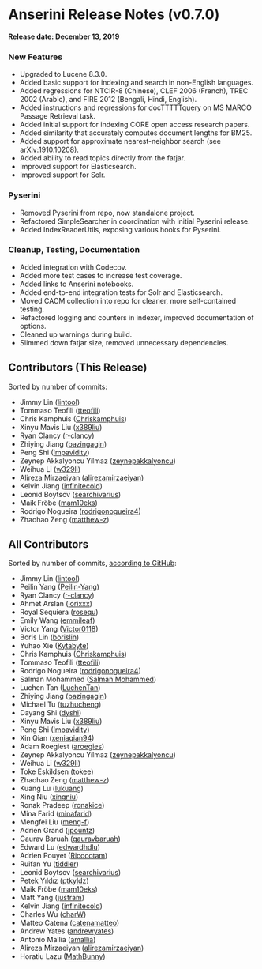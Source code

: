 # Anserini Release Notes (v0.7.0)

**Release date: December 13, 2019**

### New Features

+ Upgraded to Lucene 8.3.0.
+ Added basic support for indexing and search in non-English languages.
+ Added regressions for NTCIR-8 (Chinese), CLEF 2006 (French), TREC 2002 (Arabic), and FIRE 2012 (Bengali, Hindi, English).
+ Added instructions and regressions for docTTTTTquery on MS MARCO Passage Retrieval task.
+ Added initial support for indexing CORE open access research papers.
+ Added similarity that accurately computes document lengths for BM25.
+ Added support for approximate nearest-neighbor search (see arXiv:1910.10208).
+ Added ability to read topics directly from the fatjar.
+ Improved support for Elasticsearch.
+ Improved support for Solr.

### Pyserini

+ Removed Pyserini from repo, now standalone project.
+ Refactored SimpleSearcher in coordination with initial Pyserini release.
+ Added IndexReaderUtils, exposing various hooks for Pyserini.

### Cleanup, Testing, Documentation

+ Added integration with Codecov.
+ Added more test cases to increase test coverage.
+ Added links to Anserini notebooks.
+ Added end-to-end integration tests for Solr and Elasticsearch.
+ Moved CACM collection into repo for cleaner, more self-contained testing.
+ Refactored logging and counters in indexer, improved documentation of options.
+ Cleaned up warnings during build.
+ Slimmed down fatjar size, removed unnecessary dependencies.

## Contributors (This Release)

Sorted by number of commits:

+ Jimmy Lin ([lintool](https://github.com/lintool))
+ Tommaso Teofili ([tteofili](https://github.com/tteofili))
+ Chris Kamphuis ([Chriskamphuis](https://github.com/Chriskamphuis))
+ Xinyu Mavis Liu ([x389liu](https://github.com/x389liu))
+ Ryan Clancy ([r-clancy](https://github.com/r-clancy))
+ Zhiying Jiang ([bazingagin](https://github.com/bazingagin))
+ Peng Shi ([Impavidity](https://github.com/Impavidity))
+ Zeynep Akkalyoncu Yilmaz ([zeynepakkalyoncu](https://github.com/zeynepakkalyoncu))
+ Weihua Li ([w329li](https://github.com/w329li))
+ Alireza Mirzaeiyan ([alirezamirzaeiyan](https://github.com/alirezamirzaeiyan))
+ Kelvin Jiang ([infinitecold](https://github.com/infinitecold))
+ Leonid Boytsov ([searchivarius](https://github.com/searchivarius))
+ Maik Fröbe ([mam10eks](https://github.com/mam10eks))
+ Rodrigo Nogueira ([rodrigonogueira4](https://github.com/rodrigonogueira4))
+ Zhaohao Zeng ([matthew-z](https://github.com/matthew-z))

## All Contributors

Sorted by number of commits, [according to GitHub](https://github.com/castorini/Anserini/graphs/contributors):

+ Jimmy Lin ([lintool](https://github.com/lintool))
+ Peilin Yang ([Peilin-Yang](https://github.com/Peilin-Yang))
+ Ryan Clancy ([r-clancy](https://github.com/r-clancy))
+ Ahmet Arslan ([iorixxx](https://github.com/iorixxx))
+ Royal Sequiera ([rosequ](https://github.com/rosequ))
+ Emily Wang ([emmileaf](https://github.com/emmileaf))
+ Victor Yang ([Victor0118](https://github.com/Victor0118))
+ Boris Lin ([borislin](https://github.com/borislin))
+ Yuhao Xie ([Kytabyte](https://github.com/Kytabyte))
+ Chris Kamphuis ([Chriskamphuis](https://github.com/Chriskamphuis))
+ Tommaso Teofili ([tteofili](https://github.com/tteofili))
+ Rodrigo Nogueira ([rodrigonogueira4](https://github.com/rodrigonogueira4))
+ Salman Mohammed ([Salman Mohammed](https://github.com/salman1993))
+ Luchen Tan ([LuchenTan](https://github.com/LuchenTan))
+ Zhiying Jiang ([bazingagin](https://github.com/bazingagin))
+ Michael Tu ([tuzhucheng](https://github.com/tuzhucheng))
+ Dayang Shi ([dyshi](https://github.com/dyshi))
+ Xinyu Mavis Liu ([x389liu](https://github.com/x389liu))
+ Peng Shi ([Impavidity](https://github.com/Impavidity))
+ Xin Qian ([xeniaqian94](https://github.com/xeniaqian94))
+ Adam Roegiest ([aroegies](https://github.com/aroegies))
+ Zeynep Akkalyoncu Yilmaz ([zeynepakkalyoncu](https://github.com/zeynepakkalyoncu))
+ Weihua Li ([w329li](https://github.com/w329li))
+ Toke Eskildsen ([tokee](https://github.com/tokee))
+ Zhaohao Zeng ([matthew-z](https://github.com/matthew-z))
+ Kuang Lu ([lukuang](https://github.com/lukuang))
+ Xing Niu ([xingniu](https://github.com/xingniu))
+ Ronak Pradeep ([ronakice](https://github.com/ronakice))
+ Mina Farid ([minafarid](https://github.com/minafarid))
+ Mengfei Liu ([meng-f](https://github.com/meng-f))
+ Adrien Grand ([jpountz](https://github.com/jpountz))
+ Gaurav Baruah ([gauravbaruah](https://github.com/gauravbaruah))
+ Edward Lu ([edwardhdlu](https://github.com/edwardhdlu))
+ Adrien Pouyet ([Ricocotam](https://github.com/Ricocotam))
+ Ruifan Yu ([tiddler](https://github.com/tiddler))
+ Leonid Boytsov ([searchivarius](https://github.com/searchivarius))
+ Petek Yıldız ([ptkyldz](https://github.com/ptkyldz))
+ Maik Fröbe ([mam10eks](https://github.com/mam10eks))
+ Matt Yang ([justram](https://github.com/justram))
+ Kelvin Jiang ([infinitecold](https://github.com/infinitecold))
+ Charles Wu ([charW](https://github.com/charW))
+ Matteo Catena ([catenamatteo](https://github.com/catenamatteo))
+ Andrew Yates ([andrewyates](https://github.com/andrewyates))
+ Antonio Mallia ([amallia](https://github.com/amallia))
+ Alireza Mirzaeiyan ([alirezamirzaeiyan](https://github.com/alirezamirzaeiyan))
+ Horatiu Lazu ([MathBunny](https://github.com/MathBunny))
